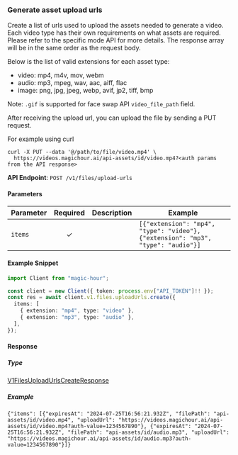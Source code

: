 
### Generate asset upload urls <a name="create"></a>

Create a list of urls used to upload the assets needed to generate a video. Each video type has their own requirements on what assets are required. Please refer to the specific mode API for more details. The response array will be in the same order as the request body.

Below is the list of valid extensions for each asset type:

- video: mp4, m4v, mov, webm
- audio: mp3, mpeg, wav, aac, aiff, flac
- image: png, jpg, jpeg, webp, avif, jp2, tiff, bmp

Note: `.gif` is supported for face swap API `video_file_path` field.

After receiving the upload url, you can upload the file by sending a PUT request.

For example using curl

```
curl -X PUT --data '@/path/to/file/video.mp4' \
  https://videos.magichour.ai/api-assets/id/video.mp4?<auth params from the API response>
```


**API Endpoint**: `POST /v1/files/upload-urls`

#### Parameters

| Parameter | Required | Description | Example |
|-----------|:--------:|-------------|--------|
| `items` | ✓ |  | `[{"extension": "mp4", "type": "video"}, {"extension": "mp3", "type": "audio"}]` |

#### Example Snippet

```typescript
import Client from "magic-hour";

const client = new Client({ token: process.env["API_TOKEN"]!! });
const res = await client.v1.files.uploadUrls.create({
  items: [
    { extension: "mp4", type: "video" },
    { extension: "mp3", type: "audio" },
  ],
});

```

#### Response

##### Type
[V1FilesUploadUrlsCreateResponse](/src/types/v1-files-upload-urls-create-response.ts)

##### Example
`{"items": [{"expiresAt": "2024-07-25T16:56:21.932Z", "filePath": "api-assets/id/video.mp4", "uploadUrl": "https://videos.magichour.ai/api-assets/id/video.mp4?auth-value=1234567890"}, {"expiresAt": "2024-07-25T16:56:21.932Z", "filePath": "api-assets/id/audio.mp3", "uploadUrl": "https://videos.magichour.ai/api-assets/id/audio.mp3?auth-value=1234567890"}]}`
